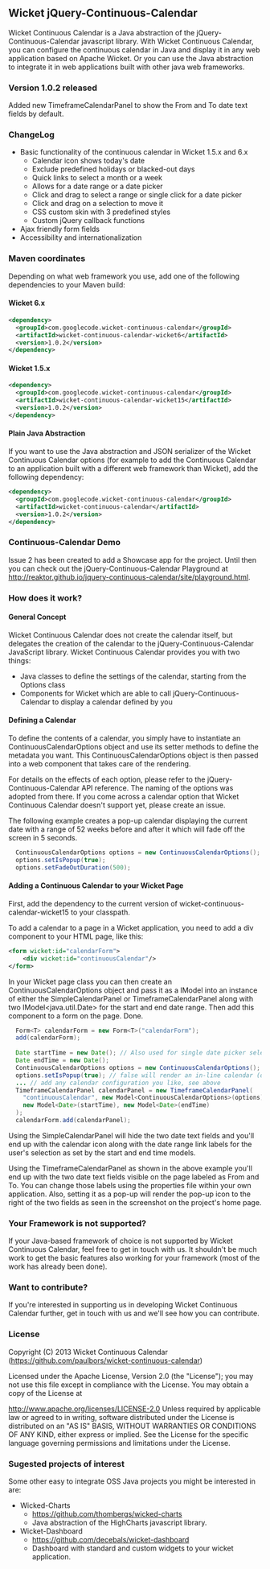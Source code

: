 ## Wicket jQuery-Continuous-Calendar

Wicket Continuous Calendar is a Java abstraction of the jQuery-Continuous-Calendar javascript library. With Wicket Continuous Calendar, you can configure the continuous calendar in Java and display it in any web application based on Apache Wicket. Or you can use the Java abstraction to integrate it in web applications built with other java web frameworks.

### Version 1.0.2 released
Added new TimeframeCalendarPanel to show the From and To date text fields by default.

### ChangeLog
- Basic functionality of the continuous calendar in Wicket 1.5.x and 6.x
    - Calendar icon shows today's date
    - Exclude predefined holidays or blacked-out days
    - Quick links to select a month or a week
    - Allows for a date range or a date picker
    - Click and drag to select a range or single click for a date picker
    - Click and drag on a selection to move it
    - CSS custom skin with 3 predefined styles
    - Custom jQuery callback functions
- Ajax friendly form fields
- Accessibility and internationalization

### Maven coordinates
Depending on what web framework you use, add one of the following dependencies to your Maven build:

#### Wicket 6.x
```xml
<dependency>
  <groupId>com.googlecode.wicket-continuous-calendar</groupId>
  <artifactId>wicket-continuous-calendar-wicket6</artifactId>
  <version>1.0.2</version>
</dependency>
```

#### Wicket 1.5.x
```xml
<dependency>
  <groupId>com.googlecode.wicket-continuous-calendar</groupId>
  <artifactId>wicket-continuous-calendar-wicket15</artifactId>
  <version>1.0.2</version>
</dependency>
```

#### Plain Java Abstraction
If you want to use the Java abstraction and JSON serializer of the Wicket Continuous Calendar options (for example to add the Continuous Calendar to an application built with a different web framework than Wicket), add the following dependency:
```xml
<dependency>
  <groupId>com.googlecode.wicket-continuous-calendar</groupId>
  <artifactId>wicket-continuous-calendar</artifactId>
  <version>1.0.2</version>
</dependency>
```

### Continuous-Calendar Demo
Issue 2 has been created to add a Showcase app for the project. Until then you can check out the jQuery-Continuous-Calendar Playground at http://reaktor.github.io/jquery-continuous-calendar/site/playground.html.

### How does it work?

#### General Concept
Wicket Continuous Calendar does not create the calendar itself, but delegates the creation of the calendar to the jQuery-Continuous-Calendar JavaScript library. Wicket Continuous Calendar provides you with two things:

- Java classes to define the settings of the calendar, starting from the Options class
- Components for Wicket which are able to call jQuery-Continuous-Calendar to display a calendar defined by you

#### Defining a Calendar
To define the contents of a calendar, you simply have to instantiate an ContinuousCalendarOptions object and use its setter methods to define the metadata you want. This ContinuousCalendarOptions object is then passed into a web component that takes care of the rendering.

For details on the effects of each option, please refer to the jQuery-Continuous-Calendar API reference. The naming of the options was adopted from there. If you come across a calendar option that Wicket Continuous Calendar doesn't support yet, please create an issue.

The following example creates a pop-up calendar displaying the current date with a range of 52 weeks before and after it which will fade off the screen in 5 seconds.
```java
  ContinuousCalendarOptions options = new ContinuousCalendarOptions();
  options.setIsPopup(true);
  options.setFadeOutDuration(500);
```

#### Adding a Continuous Calendar to your Wicket Page
First, add the dependency to the current version of wicket-continuous-calendar-wicket15 to your classpath.

To add a calendar to a page in a Wicket application, you need to add a div component to your HTML page, like this:
```xml
<form wicket:id="calendarForm">
    <div wicket:id="continuousCalendar"/>
</form>
```

In your Wicket page class you can then create an ContinuousCalendarOptions object and pass it as a IModel into an instance of either the SimpleCalendarPanel or TimeframeCalendarPanel along with two IModel<java.util.Date> for the start and end date range. Then add this component to a form on the page. Done.
```java
  Form<T> calendarForm = new Form<T>("calendarForm");
  add(calendarForm);
  
  Date startTime = new Date(); // Also used for single date picker selection
  Date endTime = new Date();
  ContinuousCalendarOptions options = new ContinuousCalendarOptions();
  options.setIsPopup(true); // false will render an in-line calendar (default option)
  ... // add any calendar configuration you like, see above
  TimeframeCalendarPanel calendarPanel = new TimeframeCalendarPanel(
    "continuousCalendar", new Model<ContinuousCalendarOptions>(options),
    new Model<Date>(startTime), new Model<Date>(endTime)
  );
  calendarForm.add(calendarPanel);
```

Using the SimpleCalendarPanel will hide the two date text fields and you'll end up with the calendar icon along with the date range link labels for the user's selection as set by the start and end time models.

Using the TimeframeCalendarPanel as shown in the above example you'll end up with the two date text fields visible on the page labeled as From and To. You can change those labels using the properties file within your own application. Also, setting it as a pop-up will render the pop-up icon to the right of the two fields as seen in the screenshot on the project's home page.

### Your Framework is not supported?
If your Java-based framework of choice is not supported by Wicket Continuous Calendar, feel free to get in touch with us. It shouldn't be much work to get the basic features also working for your framework (most of the work has already been done).

### Want to contribute?
If you're interested in supporting us in developing Wicket Continuous Calendar further, get in touch with us and we'll see how you can contribute.

### License
Copyright (C) 2013 Wicket Continuous Calendar (https://github.com/paulbors/wicket-continuous-calendar)

Licensed under the Apache License, Version 2.0 (the "License"); you may not use this file except in compliance with the License. You may obtain a copy of the License at

http://www.apache.org/licenses/LICENSE-2.0
Unless required by applicable law or agreed to in writing, software distributed under the License is distributed on an "AS IS" BASIS, WITHOUT WARRANTIES OR CONDITIONS OF ANY KIND, either express or implied. See the License for the specific language governing permissions and limitations under the License.

### Sugested projects of interest
Some other easy to integrate OSS Java projects you might be interested in are:

- Wicked-Charts
    - https://github.com/thombergs/wicked-charts
    - Java abstraction of the HighCharts javascript library.
- Wicket-Dashboard
    - https://github.com/decebals/wicket-dashboard
    - Dashboard with standard and custom widgets to your wicket application.
